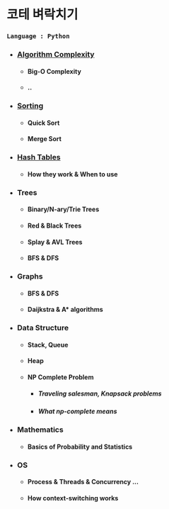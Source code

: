 # 코테 벼락치기

### `` Language : Python ``

- ### [Algorithm Complexity](https://github.com/Wook-2/Breaking_CodingTest/blob/main/Complexity.md)
	- #### Big-O Complexity
	- #### ..
- ### [Sorting](https://github.com/Wook-2/Breaking_CodingTest/blob/main/Sorting.md)
	- #### Quick Sort
	- #### Merge Sort
- ###  [Hash Tables](https://github.com/Wook-2/Breaking_CodingTest/blob/main/Hash_table.md)
	- #### How they work & When to use
- ### Trees
	- #### Binary/N-ary/Trie Trees
	- #### Red & Black Trees
	- #### Splay & AVL Trees
	- #### BFS & DFS
- ### Graphs
	- #### BFS & DFS
	- #### Daijkstra & A* algorithms
- ### Data Structure
	- #### Stack, Queue
	- #### Heap
	- #### NP Complete Problem
		- ##### Traveling salesman, Knapsack problems
		- ##### What np-complete means
- ### Mathematics
	- #### Basics of Probability and Statistics
- ### OS
	- #### Process & Threads & Concurrency ...
	- #### How context-switching works
